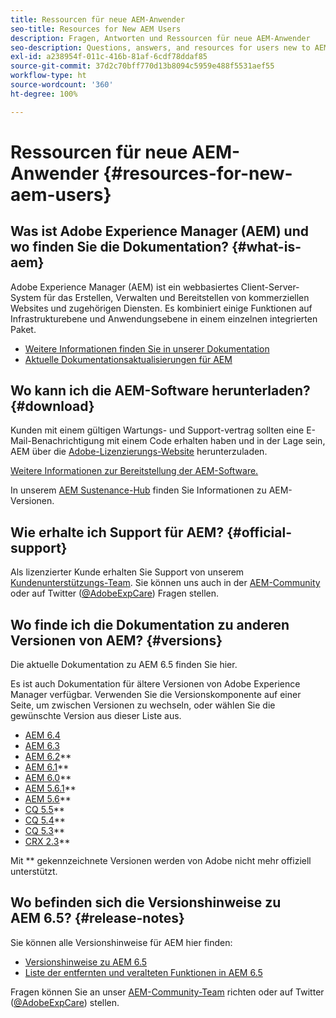 ```yaml
---
title: Ressourcen für neue AEM-Anwender
seo-title: Resources for New AEM Users
description: Fragen, Antworten und Ressourcen für neue AEM-Anwender
seo-description: Questions, answers, and resources for users new to AEM
exl-id: a238954f-011c-416b-81af-6cdf78ddaf85
source-git-commit: 37d2c70bff770d13b8094c5959e488f5531aef55
workflow-type: ht
source-wordcount: '360'
ht-degree: 100%

---
```


# Ressourcen für neue AEM-Anwender {#resources-for-new-aem-users}

## Was ist Adobe Experience Manager (AEM) und wo finden Sie die Dokumentation? {#what-is-aem}

Adobe Experience Manager (AEM) ist ein webbasiertes Client-Server-System für das Erstellen, Verwalten und Bereitstellen von kommerziellen Websites und zugehörigen Diensten. Es kombiniert einige Funktionen auf Infrastrukturebene und Anwendungsebene in einem einzelnen integrierten Paket.

* [Weitere Informationen finden Sie in unserer Dokumentation](/help/sites-deploying/home.md)
* [Aktuelle Dokumentationsaktualisierungen für AEM](https://helpx.adobe.com/de/experience-manager/documentation-updates.html)

## Wo kann ich die AEM-Software herunterladen? {#download}

Kunden mit einem gültigen Wartungs- und Support-vertrag sollten eine E-Mail-Benachrichtigung mit einem Code erhalten haben und in der Lage sein, AEM über die [Adobe-Lizenzierungs-Website](https://licensing.adobe.com/) herunterzuladen.

[Weitere Informationen zur Bereitstellung der AEM-Software.](/help/sites-deploying/home.md)

In unserem [AEM Sustenance-Hub](https://helpx.adobe.com/de/experience-manager/aem-releases-updates.html) finden Sie Informationen zu AEM-Versionen.

## Wie erhalte ich Support für AEM? {#official-support}

Als lizenzierter Kunde erhalten Sie Support von unserem [Kundenunterstützungs-Team](https://helpx.adobe.com/de/marketing-cloud/contact-support.html). Sie können uns auch in der [AEM-Community](https://experienceleaguecommunities.adobe.com/t5/adobe-experience-manager/ct-p/adobe-experience-manager-community?profile.language=de) oder auf Twitter ([@AdobeExpCare](https://twitter.com/adobeexpcare)) Fragen stellen.

## Wo finde ich die Dokumentation zu anderen Versionen von AEM? {#versions}

Die aktuelle Dokumentation zu AEM 6.5 finden Sie hier.

Es ist auch Dokumentation für ältere Versionen von Adobe Experience Manager verfügbar. Verwenden Sie die Versionskomponente auf einer Seite, um zwischen Versionen zu wechseln, oder wählen Sie die gewünschte Version aus dieser Liste aus.

* [AEM 6.4](https://helpx.adobe.com/de/support/experience-manager/6-4.html)
* [AEM 6.3](https://helpx.adobe.com/de/support/experience-manager/6-3.html)
* [AEM 6.2](https://helpx.adobe.com/de/support/experience-manager/6-2.html)**
* [AEM 6.1](https://docs.adobe.com/docs/en/aem/6-1.html)**
* [AEM 6.0](https://docs.adobe.com/docs/en/aem/6-0.html)**
* [AEM 5.6.1](https://helpx.adobe.com/de/experience-manager/aem-previous-versions.html)**
* [AEM 5.6](https://helpx.adobe.com/de/experience-manager/aem-previous-versions.html)**
* [CQ 5.5](https://helpx.adobe.com/de/experience-manager/aem-previous-versions.html)**
* [CQ 5.4](https://helpx.adobe.com/de/experience-manager/aem-previous-versions.html)**
* [CQ 5.3](https://helpx.adobe.com/de/experience-manager/aem-previous-versions.html)**
* [CRX 2.3](https://helpx.adobe.com/de/experience-manager/aem-previous-versions.html)**

Mit ** gekennzeichnete Versionen werden von Adobe nicht mehr offiziell unterstützt.

## Wo befinden sich die Versionshinweise zu AEM 6.5? {#release-notes}

Sie können alle Versionshinweise für AEM hier finden:

* [Versionshinweise zu AEM 6.5](/help/release-notes/home.md)
* [Liste der entfernten und veralteten Funktionen in AEM 6.5](/help/release-notes/deprecated-removed-features.md)

Fragen können Sie an unser [AEM-Community-Team](https://help-forums.adobe.com/content/adobeforums/en/experience-manager-forum/adobe-experience-manager.html) richten oder auf Twitter ([@AdobeExpCare](https://twitter.com/adobeexpcare)) stellen.
